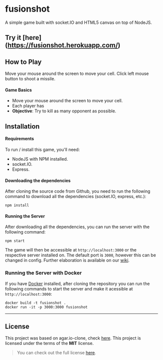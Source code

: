 fusionshot
=============

A simple game built with socket.IO and HTML5 canvas on top of NodeJS.

## Try it [here] (https://fusionshot.herokuapp.com/)

## How to Play
Move your mouse around the screen to move your cell.
Click left mouse button to shoot a missile.

#### Game Basics
- Move your mouse around the screen to move your cell.
- Each player has 
- **Objective**: Try to kill as many opponent as possible.

## Installation

#### Requirements
To run / install this game, you'll need: 
- NodeJS with NPM installed.
- socket.IO.
- Express.


#### Downloading the dependencies
After cloning the source code from Github, you need to run the following command to download all the dependencies (socket.IO, express, etc.):

```
npm install
```

#### Running the Server
After downloading all the dependencies, you can run the server with the following command:

```
npm start
```

The game will then be accessible at `http://localhost:3000` or the respective server installed on. The default port is `3000`, however this can be changed in config. Further elaboration is available on our [wiki](https://github.com/huytd/agar.io-clone/wiki/Setup).


### Running the Server with Docker
If you have [Docker](https://www.docker.com/) installed, after cloning the repository you can run the following commands to start the server and make it acessible at `http://localhost:3000`:

```
docker build -t fusionshot .
docker run -it -p 3000:3000 fusionshot
```

---

## License
This project was based on agar.io-clone, check [here](https://github.com/huytd/agar.io-clone). This project is licensed under the terms of the **MIT** license.

>You can check out the full license [here](https://github.com/huytd/agar.io-clone/blob/master/LICENSE).

